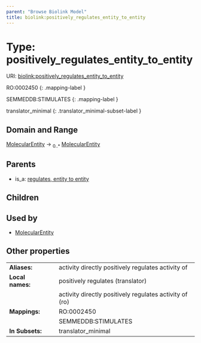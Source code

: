 ```yaml
---
parent: "Browse Biolink Model"
title: biolink:positively_regulates_entity_to_entity
---
```


# Type: positively_regulates_entity_to_entity




URI: [biolink:positively_regulates_entity_to_entity](https://w3id.org/biolink/vocab/positively_regulates_entity_to_entity)

RO:0002450
{: .mapping-label }

SEMMEDDB:STIMULATES
{: .mapping-label }

translator_minimal
{: .translator_minimal-subset-label }


## Domain and Range

[MolecularEntity](MolecularEntity.md) ->  <sub>0..*</sub> [MolecularEntity](MolecularEntity.md)

## Parents

 *  is_a: [regulates, entity to entity](regulates_entity_to_entity.md)

## Children


## Used by

 * [MolecularEntity](MolecularEntity.md)

## Other properties

|  |  |  |
| --- | --- | --- |
| **Aliases:** | | activity directly positively regulates activity of |
| **Local names:** | | positively regulates (translator) |
|  | | activity directly positively regulates activity of (ro) |
| **Mappings:** | | RO:0002450 |
|  | | SEMMEDDB:STIMULATES |
| **In Subsets:** | | translator_minimal |

